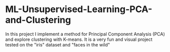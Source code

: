 # ML-Unsupervised-Learning-PCA-and-Clustering
In this project I implement a method for Principal Component Analysis (PCA) and explore clustering with K-means. It is a very fun and visual project tested on the "iris" dataset and "faces in the wild"
